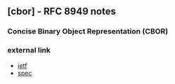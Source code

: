 ## [cbor] - RFC 8949 notes

### Concise Binary Object Representation (CBOR)



### external link
* [ietf](https://datatracker.ietf.org/doc/html/rfc7049)
* [spec](https://cbor.io/spec.html)

